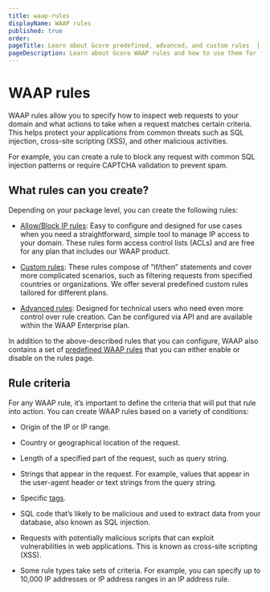 ```yaml
---
title: waap-rules
displayName: WAAP rules
published: true
order:
pageTitle: Learn about Gcore predefined, advanced, and custom rules  | Gcore
pageDescription: Learn about Gcore WAAP rules and how to use them for filtering incoming traffic and blocking malicious requests.
---
```

# WAAP rules

WAAP rules allow you to specify how to inspect web requests to your domain and what actions to take when a request matches certain criteria. This helps protect your applications from common threats such as SQL injection, cross-site scripting (XSS), and other malicious activities.  

For example, you can create a rule to block any request with common SQL injection patterns or require CAPTCHA validation to prevent spam.  

## What rules can you create?  

Depending on your package level, you can create the following rules: 

* <a href="https://gcore.com/docs/waap/ip-security/allow-and-block-ip-addresses" target="_blank">Allow/Block IP rules</a>: Easy to configure and designed for use cases when you need a straightforward, simple tool to manage IP access to your domain. These rules form access control lists (ACLs) and are free for any plan that includes our WAAP product.  

* <a href="https://gcore.com/docs/waap/waap-rules/custom-rules" target="_blank">Custom rules</a>: These rules compose of “if/then” statements and cover more complicated scenarios, such as filtering requests from specified countries or organizations. We offer several predefined custom rules tailored for different plans. 

* <a href="https://gcore.com/docs/waap/waap-rules/advanced-rules" target="_blank">Advanced rules</a>: Designed for technical users who need even more control over rule creation. Can be configured via API and are available within the WAAP Enterprise plan. 

<alert-element type="info" title="Info">
 
In addition to the above-described rules that you can configure, WAAP also contains a set of  <a href="https://gcore.com/docs/waap/waap-rules/predefined-rules" target="_blank">predefined WAAP rules</a> that you can either enable or disable on the rules page. 
 
</alert-element>

## Rule criteria 

For any WAAP rule, it’s important to define the criteria that will put that rule into action. You can create WAAP rules based on a variety of conditions: 

* Origin of the IP or IP range.  

* Country or geographical location of the request. 

* Length of a specified part of the request, such as query string. 

* Strings that appear in the request. For example, values that appear in the user-agent header or text strings from the query string. 

* Specific <a href="https://gcore.com/docs/waap/waap-rules/custom-rules/tag-rules/predefined-tags" target="_blank">tags</a>.  

* SQL code that’s likely to be malicious and used to extract data from your database, also known as SQL injection. 

* Requests with potentially malicious scripts that can exploit vulnerabilities in web applications. This is known as cross-site scripting (XSS). 

* Some rule types take sets of criteria. For example, you can specify up to 10,000 IP addresses or IP address ranges in an IP address rule.